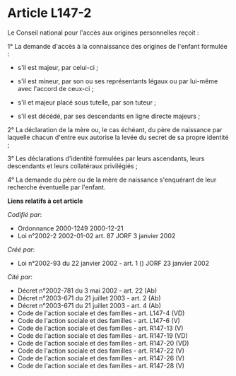 # Article L147-2

Le Conseil national pour l'accès aux origines personnelles reçoit :

1° La demande d'accès à la connaissance des origines de l'enfant formulée :

- s'il est majeur, par celui-ci ;

- s'il est mineur, par son ou ses représentants légaux ou par lui-même avec l'accord de ceux-ci ;

- s'il et majeur placé sous tutelle, par son tuteur ;

- s'il est décédé, par ses descendants en ligne directe majeurs ;

2° La déclaration de la mère ou, le cas échéant, du père de naissance par laquelle chacun d'entre eux autorise la levée du
secret de sa propre identité ;

3° Les déclarations d'identité formulées par leurs ascendants, leurs descendants et leurs collatéraux privilégiés ;

4° La demande du père ou de la mère de naissance s'enquérant de leur recherche éventuelle par l'enfant.

**Liens relatifs à cet article**

_Codifié par_:

  - Ordonnance 2000-1249 2000-12-21
  - Loi n°2002-2 2002-01-02 art. 87 JORF 3 janvier 2002

_Créé par_:

  - Loi n°2002-93 du 22 janvier 2002 - art. 1 () JORF 23 janvier 2002

_Cité par_:

  - Décret n°2002-781 du 3 mai 2002 - art. 22 (Ab)
  - Décret n°2003-671 du 21 juillet 2003 - art. 2 (Ab)
  - Décret n°2003-671 du 21 juillet 2003 - art. 4 (Ab)
  - Code de l'action sociale et des familles - art. L147-4 (VD)
  - Code de l'action sociale et des familles - art. L147-6 (V)
  - Code de l'action sociale et des familles - art. R147-13 (V)
  - Code de l'action sociale et des familles - art. R147-19 (VD)
  - Code de l'action sociale et des familles - art. R147-20 (VD)
  - Code de l'action sociale et des familles - art. R147-22 (V)
  - Code de l'action sociale et des familles - art. R147-26 (V)
  - Code de l'action sociale et des familles - art. R147-28 (V)
